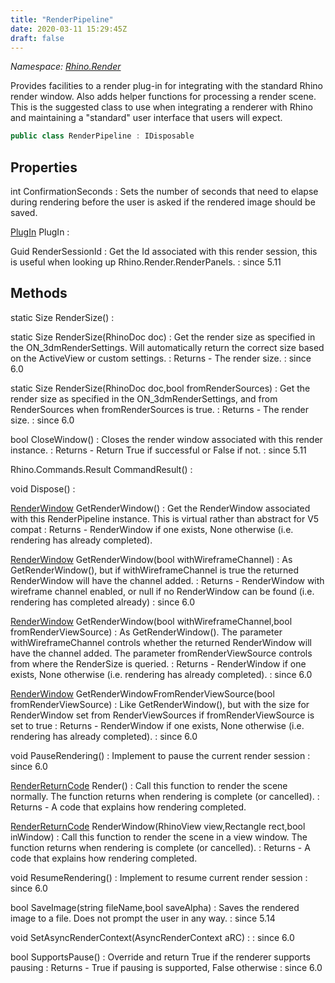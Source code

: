 ```yaml
---
title: "RenderPipeline"
date: 2020-03-11 15:29:45Z
draft: false
---
```


*Namespace: [Rhino.Render](../)*

Provides facilities to a render plug-in for integrating with the standard
   Rhino render window. Also adds helper functions for processing a render
   scene. This is the suggested class to use when integrating a renderer with
   Rhino and maintaining a "standard" user interface that users will expect.
```cs
public class RenderPipeline : IDisposable
```
## Properties

int ConfirmationSeconds
: Sets the number of seconds that need to elapse during rendering before
     the user is asked if the rendered image should be saved.

[PlugIn](/rhinocommon/rhino/plugins/plugin/) PlugIn
: 

Guid RenderSessionId
: Get the Id associated with this render session, this is useful when
     looking up Rhino.Render.RenderPanels.
: since 5.11
## Methods

static Size RenderSize()
: 

static Size RenderSize(RhinoDoc doc)
: Get the render size as specified in the ON_3dmRenderSettings. Will automatically return the correct size based on the ActiveView or custom settings.
: Returns - The render size.
: since 6.0

static Size RenderSize(RhinoDoc doc,bool fromRenderSources)
: Get the render size as specified in the ON_3dmRenderSettings, and from RenderSources when
     fromRenderSources is true.
: Returns - The render size.
: since 6.0

bool CloseWindow()
: Closes the render window associated with this render instance.
: Returns - Return True if successful or False if not.
: since 5.11

Rhino.Commands.Result CommandResult()
: 

void Dispose()
: 

[RenderWindow](/rhinocommon/rhino/render/renderwindow/) GetRenderWindow()
: Get the RenderWindow associated with this RenderPipeline instance.  This is virtual rather than abstract for V5 compat
: Returns - RenderWindow if one exists, None otherwise (i.e. rendering
     has already completed).

[RenderWindow](/rhinocommon/rhino/render/renderwindow/) GetRenderWindow(bool withWireframeChannel)
: As GetRenderWindow(), but if withWireframeChannel is true
     the returned RenderWindow will have the channel added.
: Returns - RenderWindow with wireframe channel enabled, or null
     if no RenderWindow can be found (i.e. rendering has completed
     already)
: since 6.0

[RenderWindow](/rhinocommon/rhino/render/renderwindow/) GetRenderWindow(bool withWireframeChannel,bool fromRenderViewSource)
: As GetRenderWindow().
     The parameter withWireframeChannel controls whether
     the returned RenderWindow will have the channel added.
     The parameter fromRenderViewSource controls from where
     the RenderSize is queried.
: Returns - RenderWindow if one exists, None otherwise (i.e. rendering
     has already completed).
: since 6.0

[RenderWindow](/rhinocommon/rhino/render/renderwindow/) GetRenderWindowFromRenderViewSource(bool fromRenderViewSource)
: Like GetRenderWindow(), but with the size for RenderWindow
     set from RenderViewSources if fromRenderViewSource is set to true
: Returns - RenderWindow if one exists, None otherwise (i.e. rendering
     has already completed).
: since 6.0

void PauseRendering()
: Implement to pause the current render session
: since 6.0

[RenderReturnCode](/rhinocommon/rhino/render/renderpipeline/renderreturncode/) Render()
: Call this function to render the scene normally. The function returns when rendering is complete (or cancelled).
: Returns - A code that explains how rendering completed.

[RenderReturnCode](/rhinocommon/rhino/render/renderpipeline/renderreturncode/) RenderWindow(RhinoView view,Rectangle rect,bool inWindow)
: Call this function to render the scene in a view window. The function returns when rendering is complete (or cancelled).
: Returns - A code that explains how rendering completed.

void ResumeRendering()
: Implement to resume current render session
: since 6.0

bool SaveImage(string fileName,bool saveAlpha)
: Saves the rendered image to a file. Does not prompt the user in any way.
: since 5.14

void SetAsyncRenderContext(AsyncRenderContext aRC)
: 
: since 6.0

bool SupportsPause()
: Override and return True if the renderer supports pausing
: Returns - True if pausing is supported, False otherwise
: since 6.0
